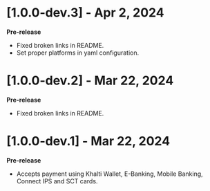 # [1.0.0-dev.3] - Apr 2, 2024
**Pre-release**
- Fixed broken links in README.
- Set proper platforms in yaml configuration.

# [1.0.0-dev.2] - Mar 22, 2024
**Pre-release**
- Fixed broken links in README.

# [1.0.0-dev.1] - Mar 22, 2024
**Pre-release**
- Accepts payment using Khalti Wallet, E-Banking, Mobile Banking, Connect IPS and SCT cards.
